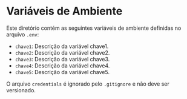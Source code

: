 # Variáveis de Ambiente

Este diretório contém as seguintes variáveis de ambiente definidas no arquivo `.env`:

- `chave1`: Descrição da variável chave1.
- `chave2`: Descrição da variável chave2.
- `chave3`: Descrição da variável chave3.
- `chave4`: Descrição da variável chave4.
- `chave5`: Descrição da variável chave5.

O arquivo `credentials` é ignorado pelo `.gitignore` e não deve ser versionado.
